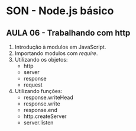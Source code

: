 # SON - Node.js básico

## AULA 06 - Trabalhando com http

1. Introdução à modulos em JavaScript.
2. Importando modulos com *require*.
3. Utilizando os objetos:
	- http
	- server
	- response
	- request
4. Utilizando funções:
	- response.writeHead
	- response.write
	- response.end
	- http.createServer
	- server.listen
